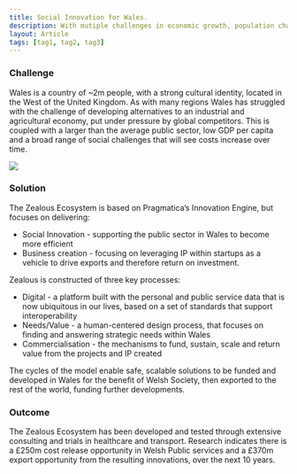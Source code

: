 ```yaml
---
title: Social Innovation for Wales.
description: With mutiple challenges in economic growth, population change and service demand, Welsh Government are keen to find ways to accelerate the growth of digital businesses in Wales, particularly those focused on Social Innovation.
layout: Article
tags: [tag1, tag2, tag3]
---
```

<div class="bg-white">
    <h3 class="text-green pt-4">Challenge</h3>
    <p class="py-4">Wales is a country of ~2m people, with a strong cultural identity, located in the West of the
        United Kingdom. As with many regions Wales has struggled with the challenge of developing alternatives to an
        industrial and agricultural economy, put under pressure by global competitors. This is coupled with a larger
        than the average public sector, low GDP per capita and a broad range of social challenges that will see costs
        increase over time.</p>
</div>
<div class="md:-mx-32 text-center">
    <img src="/zealous.gif" class="w-100">
</div>
<div class="bg-white py-4">
    <h3 class="text-green t-4">Solution</h3>
    <p class="py-4">The Zealous Ecosystem is based on Pragmatica’s Innovation Engine, but focuses on delivering:</p>
    <ul class="pb-4">
        <li class="py-2">Social Innovation - supporting the public sector in Wales to become more efficient</li>
        <li class="py-2">Business creation - focusing on leveraging IP within startups as a vehicle to drive exports
            and therefore return on investment.</li>
    </ul>
    <p class="py-4">Zealous is constructed of three key processes:</p>
    <ul class="pb-4">
        <li class="py-2">Digital - a platform built with the personal and public service data that is now ubiquitous in
            our lives, based on a set of standards that support interoperability</li>
        <li class="py-2">Needs/Value - a human-centered design process, that focuses on finding and answering strategic
            needs within Wales</li>
        <li class="py-2">Commercialisation - the mechanisms to fund, sustain, scale and return value from the projects
            and IP created</li>
    </ul>
    <p class="py-4">The cycles of the model enable safe, scalable solutions to be funded and developed in Wales for the
        benefit of Welsh Society, then exported to the rest of the world, funding further developments.</p>
</div>
<div class="bg-white bg-blue-lightest rounded p-4 md:-m-4">
    <h3 class="text-blue-darker">Outcome</h3>
    <p class="pt-4 font-bold font-green-dark">The Zealous Ecosystem has been developed and tested through extensive
        consulting and trials in healthcare and transport. Research indicates there is a £250m cost release opportunity
        in Welsh Public services and a £370m export opportunity from the resulting innovations, over the next 10 years.</p>
</div>